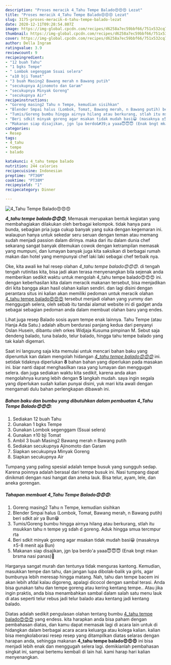```yaml
---
description: "Proses meracik 4_Tahu Tempe Balado😍😍😍 Lezat"
title: "Proses meracik 4_Tahu Tempe Balado😍😍😍 Lezat"
slug: 3175-proses-meracik-4-tahu-tempe-balado-lezat
date: 2020-12-11T09:28:54.807Z
image: https://img-global.cpcdn.com/recipes/d6258a7ec59bbf66/751x532cq70/4_tahu-tempe-balado😍😍😍-foto-resep-utama.jpg
thumbnail: https://img-global.cpcdn.com/recipes/d6258a7ec59bbf66/751x532cq70/4_tahu-tempe-balado😍😍😍-foto-resep-utama.jpg
cover: https://img-global.cpcdn.com/recipes/d6258a7ec59bbf66/751x532cq70/4_tahu-tempe-balado😍😍😍-foto-resep-utama.jpg
author: Della Ingram
ratingvalue: 3.9
reviewcount: 9
recipeingredient:
- "12 buah Tahu"
- "1 bgks Tempe"
- " Lombok segenggam Ssuai selera"
- "±10 bji Tomat"
- "3 buah Masing2 Bawang merah n Bawang putih"
- "secukupnya Ajinomoto dan Garam"
- "secukupnya Minyak Goreng"
- "secukupnya Air"
recipeinstructions:
- "Goreng masing2 Tahu n Tempe, kemudian sisihkan"
- "Blender Smpai halus (Lombok, Tomat, Bawang merah, n Bawang putih) beri sdkit air ya Bun😁"
- "Tumis/Goreng bumbu hingga airnya hilang atau berkurang, stlah itu msukkan tahu n tempe yg sdah d goreng. Aduk hingga smua tercmpur rta"
- "Beri sdkit minyak goreng agar msakan tidak mudah basi😀 (masaknya ±5-8 menit aja Bun)"
- "Makanan siap disajikan, jgn lpa berdo&#39;a yaaa😇😇😇 (Enak bngt mkan brsma nasi panas)🤤"
categories:
- Resep
tags:
- 4_tahu
- tempe
- balado

katakunci: 4_tahu tempe balado 
nutrition: 244 calories
recipecuisine: Indonesian
preptime: "PT36M"
cooktime: "PT38M"
recipeyield: "1"
recipecategory: Dinner

---
```



![4_Tahu Tempe Balado😍😍😍](https://img-global.cpcdn.com/recipes/d6258a7ec59bbf66/751x532cq70/4_tahu-tempe-balado😍😍😍-foto-resep-utama.jpg)

<b><i>4_tahu tempe balado😍😍😍</i></b>, Memasak merupakan bentuk kegiatan yang membahagiakan dilakukan oleh berbagai kelompok. tidak hanya para bunda, sebagian pria juga cukup banyak yang suka dengan kegemaran ini. walaupun hanya untuk sekedar seru seruan dengan teman atau memang sudah menjadi passion dalam dirinya. maka dari itu dalam dunia chef sekarang sangat banyak ditemukan cowok dengan ketrampilan memasak yang mumpuni, dan lumayan banyak juga kita saksikan di berbagai rumah makan dan hotel yang mempunyai chef laki laki sebagai chef terbaik nya.

Oke, kita awali ke hal resep olahan <i>4_tahu tempe balado😍😍😍</i>. di tengah tengah rutinitas kita, bisa jadi akan terasa menyenangkan bila sejenak anda memberikan sedikit waktu untuk mengolah 4_tahu tempe balado😍😍😍 ini. dengan keberhasilan kita dalam meracik makanan tersebut, bisa menjadikan diri kita bangga akan hasil olahan kalian sendiri. dan lagi disini dengan perantara situs ini kalian akan memiliki pedoman untuk meracik olahan <u>4_tahu tempe balado😍😍😍</u> tersebut menjadi olahan yang yummy dan menggugah selera, oleh sebab itu tandai alamat website ini di gadget anda sebagai sebagian pedoman anda dalam membuat olahan baru yang endes.

Lihat juga resep Balado sosis ayam tempe enak lainnya. Tahu Tempe (atau Hanja Ada Satu.) adalah album berdurasi panjang kedua dari penyanyi Oslan Husein, dibantu oleh orkes Widjaja Kusuma pimpinan M. Sebut saja dendeng balado, tuna balado, telur balado, hingga tahu tempe balado yang tak kalah digemari.


Saat ini langsung saja kita memulai untuk mencari bahan baku yang diperuntuk kan dalam mengolah hidangan <u><i>4_tahu tempe balado😍😍😍</i></u> ini. setidak tidaknya diperlukan <b>8</b> bahan bahan yang diperlukan pada masakan ini. biar nanti dapat menghasilkan rasa yang lumayan dan menggugah selera. dan juga sediakan waktu kita sedikit, karena anda akan mengolahnya kurang lebih dengan <b>5</b> langkah mudah. saya ingin segala yang diperlukan sudah kalian punyai disini, yuk mari kita awali dengan mengamati dulu bahan perlengkapan dibawah ini.

<!--inarticleads1-->

##### Bahan baku dan bumbu yang dibutuhkan dalam pembuatan 4_Tahu Tempe Balado😍😍😍:

1. Sediakan 12 buah Tahu
1. Gunakan 1 bgks Tempe
1. Gunakan  Lombok segenggam (Ssuai selera)
1. Gunakan ±10 bji Tomat
1. Ambil 3 buah Masing2 Bawang merah n Bawang putih
1. Sediakan secukupnya Ajinomoto dan Garam
1. Siapkan secukupnya Minyak Goreng
1. Siapkan secukupnya Air


Tumpang yang paling spesial adalah tempe busuk yang sungguh sedap. Karena poinnya adalah berasal dari tempe busuk ini. Nasi tumpang dapat dinikmati dengan nasi hangat dan aneka lauk. Bisa telur, ayam, lele, dan aneka gorengan. 

<!--inarticleads2-->

##### Tahapan membuat 4_Tahu Tempe Balado😍😍😍:

1. Goreng masing2 Tahu n Tempe, kemudian sisihkan
1. Blender Smpai halus (Lombok, Tomat, Bawang merah, n Bawang putih) beri sdkit air ya Bun😁
1. Tumis/Goreng bumbu hingga airnya hilang atau berkurang, stlah itu msukkan tahu n tempe yg sdah d goreng. Aduk hingga smua tercmpur rta
1. Beri sdkit minyak goreng agar msakan tidak mudah basi😀 (masaknya ±5-8 menit aja Bun)
1. Makanan siap disajikan, jgn lpa berdo&#39;a yaaa😇😇😇 (Enak bngt mkan brsma nasi panas)🤤


Harganya sangat murah dan tentunya tidak menguras kantong. Kemudian, masukkan tempe dan tahu, dan jangan lupa dibolak-balik ya girls, agar bumbunya lebih meresap hingga matang. Nah, tahu dan tempe bacem ini akan lebih afdal kalau digoreng, apalagi dicocol dengan sambal terasi. Anda bisa gunakan tahu dan tempe goreng atau kering kentang tempe.. Atau jika ingin praktis, anda bisa menambahkan sambal dalam salah satu menu lauk di atas seperti telur rebus jadi telur balado atau kentang jadi kentang balado. 

Diatas adalah sedikit pengulasan olahan tentang bumbu <u>4_tahu tempe balado😍😍😍</u> yang endess. kita harapkan anda bisa paham dengan pembahasan diatas, dan kamu dapat memasak lagi di acara lain untuk di hidangkan dalam berbagai acara acara keluarga atau kolega kalian. kalian bisa mengkolaborasi resep resep yang ditampilkan diatas selaras dengan harapan anda, sehingga makanan <b>4_tahu tempe balado😍😍😍</b> ini bisa menjadi lebih enak dan menggugah selera lagi. demikianlah pembahasan singkat ini, sampai bertemu kembali di lain hal. kami harap hari kalian menyenangkan.
